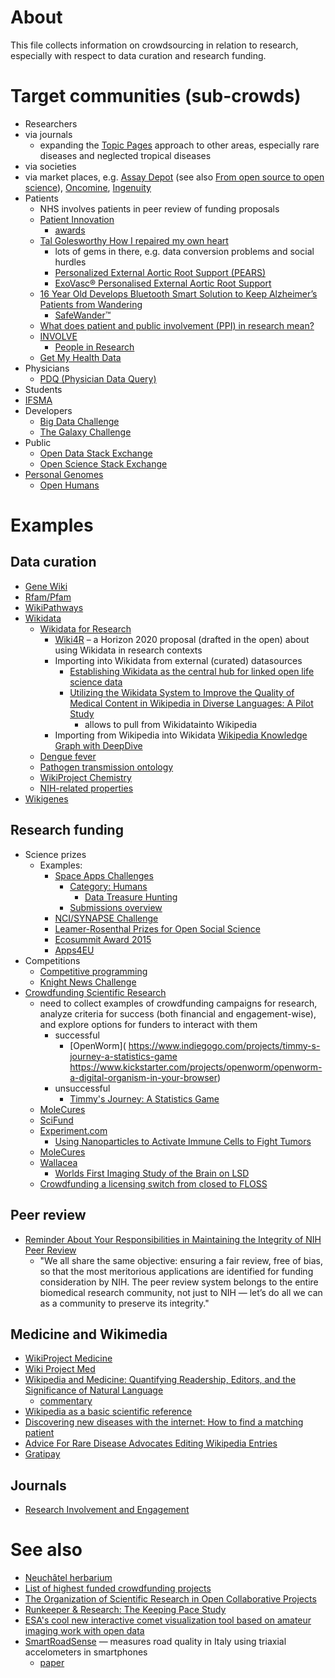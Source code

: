 # About
This file collects information on crowdsourcing in relation to research, especially with respect to data curation and research funding.

# Target communities (sub-crowds)
* Researchers
 * via journals
   * expanding the [Topic Pages](http://wikiambassador.jiscinvolve.org/wp/2014/03/28/publishing-scholarly-wikipedia/) approach to other areas, especially rare diseases and neglected tropical diseases
 * via societies
 * via market places, e.g. [Assay Depot](https://www.assaydepot.com/) (see also [From open source to open science](http://www.pharmaphorum.com/articles/from-open-source-to-open-science)), [Oncomine](https://www.oncomine.org/resource/login.html), [Ingenuity](http://www.ingenuity.com/)
* Patients
   * NHS involves patients in peer review of funding proposals
   * [Patient Innovation](https://patient-innovation.com/)
      * [awards](http://us3.campaign-archive1.com/?u=7ed42017b5a721b88e1910afb&id=2d6c3fee79)
    * [Tal Golesworthy How I repaired my own heart](https://www.youtube.com/watch?v=7Y-l5rLn1Gk)
      * lots of gems in there, e.g. data conversion problems and social hurdles
      * [Personalized External Aortic Root Support (PEARS)](http://www.marfanaorticrootsupport.org/)
      * [ExoVasc® Personalised External Aortic Root Support](http://www.exstent.com/)
   * [16 Year Old Develops Bluetooth Smart Solution to Keep Alzheimer’s Patients from Wandering](http://blog.bluetooth.com/16-year-old-develops-bluetooth-smart-solution-to-keep-alzheimers-patients-from-wandering/)
     * [SafeWander™](http://www.safewander.com/)
   * [What does patient and public involvement (PPI) in research mean?](http://dx.doi.org/10.1308/147363514X13964537912088)
   * [INVOLVE](http://www.invo.org.uk/)
     * [People in Research](http://www.peopleinresearch.org/)
   * [Get My Health Data](http://getmyhealthdata.org/)
* Physicians
  * [PDQ (Physician Data Query)](http://www.cancer.gov/cancertopics/pdq)
* Students
 * [IFSMA](http://www.ifmsa.org/) 
* Developers
    * [Big Data Challenge](http://bigdata.csail.mit.edu/challenge)
    * [The Galaxy Challenge](https://www.kaggle.com/c/galaxy-zoo-the-galaxy-challenge)
* Public
    * [Open Data Stack Exchange](http://opendata.stackexchange.com/)
    * [Open Science Stack Exchange](http://area51.stackexchange.com/proposals/65426/open-science)
* [Personal Genomes](http://www.personalgenomes.org/)
    * [Open Humans](https://www.openhumans.org/)

# Examples
## Data curation
* [Gene Wiki](https://en.wikipedia.org/wiki/Portal:Gene_Wiki)
* [Rfam/Pfam](http://dx.doi.org/10.1093/nar/gkr1195)
* [WikiPathways](http://www.wikipathways.org/index.php?title=Special:CurationTags&showPathwaysFor=Curation:Wikipedia)
* [Wikidata](http://wikidata.org/)
  * [Wikidata for Research](https://www.wikidata.org/wiki/Wikidata:WikiProject_Wikidata_for_research)
    * [Wiki4R](http://dx.doi.org/10.5281/zenodo.13906) &ndash; a Horizon 2020 proposal (drafted in the open) about using Wikidata in research contexts
    * Importing into Wikidata from external (curated) datasources
       * [Establishing Wikidata as the central hub for linked open life science data](http://blog.wikimedia.de/2014/10/22/establishing-wikidata-as-the-central-hub-for-linked-open-life-science-data/)
      * [Utilizing the Wikidata System to Improve the Quality of Medical Content in Wikipedia in Diverse Languages: A Pilot Study](http://doi.org/10.2196/jmir.4163)
        * allows to pull from Wikidatainto Wikipedia
    * Importing from Wikipedia into Wikidata [Wikipedia Knowledge Graph with DeepDive](https://meta.wikimedia.org/wiki/Research:Wikipedia_Knowledge_Graph_with_DeepDive)
  * [Dengue fever](https://www.wikidata.org/wiki/Q30953)
  * [Pathogen transmission ontology](https://www.wikidata.org/wiki/Property_talk:P1060#Ontology)
  * [WikiProject Chemistry](https://www.wikidata.org/wiki/Wikidata_talk:WikiProject_Chemistry#Collaboration_with_PubChem)
  * [NIH-related properties](https://www.wikidata.org/wiki/Template:NIH_properties)
* [Wikigenes](https://www.wikigenes.org/)

## Research funding
* Science prizes
  * Examples: 
    * [Space Apps Challenges](https://2015.spaceappschallenge.org/challenge/)
      * [Category: Humans](https://2015.spaceappschallenge.org/challenge/category/humans/)
        * [Data Treasure Hunting](https://2015.spaceappschallenge.org/challenge/data-treasure-hunting/)
      * [Submissions overview](https://2015.spaceappschallenge.org/project/)
    * [NCI/SYNAPSE Challenge](http://dx.doi.org/10.7303/syn3157598)
    * [Leamer-Rosenthal Prizes for Open Social Science](http://www.prweb.com/releases/2015/05/prweb12727015.htm)
    * [Ecosummit Award 2015](http://ecosummit.net/award)
    * [Apps4EU](http://pro.europeana.eu/blogpost/apps4eu-award-prize-for-best-open-data-startup-2015)
* Competitions
  * [Competitive programming](https://en.wikipedia.org/wiki/Competitive_programming) 
  * [Knight News Challenge](https://www.newschallenge.org/challenge/libraries/brief.html)
* [Crowdfunding Scientific Research](http://crowdfunding.about.com/od/Placeholderrr/tp/Top-Sites-for-Crowdfunding-Scientific-Research.htm)
   * need to collect examples of crowdfunding campaigns for research, analyze criteria for success (both financial and engagement-wise), and explore options for funders to interact with them
     * successful 
       * [OpenWorm]( https://www.indiegogo.com/projects/timmy-s-journey-a-statistics-game https://www.kickstarter.com/projects/openworm/openworm-a-digital-organism-in-your-browser)
     * unsuccessful
       * [Timmy's Journey: A Statistics Game](https://www.indiegogo.com/projects/timmy-s-journey-a-statistics-game)
   * [MoleCures](https://www.molecures.com/)
   * [SciFund](http://scifundchallenge.org/)
   * [Experiment.com](https://experiment.com/)
     * [Using Nanoparticles to Activate Immune Cells to Fight Tumors](https://experiment.com/projects/using-nanoparticles-to-activate-immune-cells-to-fight-tumors)
   * [MoleCures](https://www.molecures.com/)
   * [Wallacea](https://walacea.com/)
     * [Worlds First Imaging Study of the Brain on LSD](https://walacea.com/campaigns/lsd/)
   * [Crowdfunding a licensing switch from closed to FLOSS](https://www.indiegogo.com/projects/prosemirror/#/story)

## Peer review
* [Reminder About Your Responsibilities in Maintaining the Integrity of NIH Peer Review](http://nexus.od.nih.gov/all/2015/06/18/responsibilities-integrity-peer-review/)
   * "We all share the same objective: ensuring a fair review, free of bias, so that the most meritorious applications are identified for funding consideration by NIH. The peer review system belongs to the entire biomedical research community, not just to NIH — let’s do all we can as a community to preserve its integrity."

## Medicine and Wikimedia
* [WikiProject Medicine](https://en.wikipedia.org/wiki/Wikipedia:WikiProject_Medicine)
* [Wiki Project Med](https://meta.wikimedia.org/wiki/Wiki_Project_Med)
* [Wikipedia and Medicine: Quantifying Readership, Editors, and the Significance of Natural Language](http://doi.org/10.2196/jmir.4069)
   * [commentary](http://blogs.lse.ac.uk/impactofsocialsciences/2015/05/19/towards-health-information-for-all-wikipedia/)
* [Wikipedia as a basic scientific reference](http://sulab.org/2015/01/wikipedia-as-a-basic-scientific-reference/)
* [Discovering new diseases with the internet: How to find a matching patient](http://matt.might.net/articles/rare-disease-internet-matchmaking/)
* [Advice For Rare Disease Advocates Editing Wikipedia Entries](https://en.wikipedia.org/wiki/User:Ruraldreams)
* [Gratipay](https://gratipay.com/about/)

## Journals
* [Research Involvement and Engagement](http://www.researchinvolvement.com/)

# See also
* [Neuchâtel herbarium](https://commons.wikimedia.org/wiki/File:Lugano_May5_2015b.pdf)
* [List of highest funded crowdfunding projects](https://en.wikipedia.org/wiki/List_of_highest_funded_crowdfunding_projects)
* [The Organization of Scientific Research in Open Collaborative Projects](http://dx.doi.org/10.1016/j.respol.2013.07.005)
* [Runkeeper & Research: The Keeping Pace Study](https://medium.com/access-matters/runkeeper-research-b109eb9949c3)
* [ESA's cool new interactive comet visualization tool based on amateur imaging work with open data](http://www.planetary.org/blogs/emily-lakdawalla/2015/08131133-esa-interactive-rosetta-comet-malmer.html)
* [SmartRoadSense](http://smartroadsense.it/) &mdash; measures road quality in Italy using triaxial accelometers in smartphones
   * [paper](http://www.thinkmind.org/index.php?view=article&articleid=ubicomm_2014_7_50_10113)

